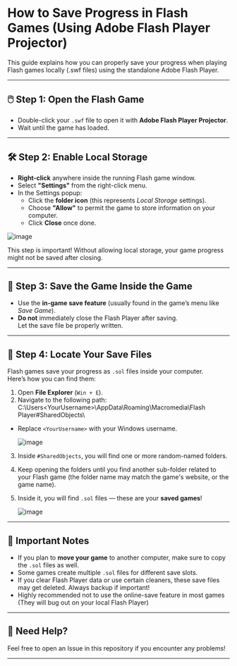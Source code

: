 # How to Save Progress in Flash Games (Using Adobe Flash Player Projector)

This guide explains how you can properly save your progress when playing Flash games locally (.swf files) using the standalone Adobe Flash Player.

---

## 🖱️ Step 1: Open the Flash Game

- Double-click your `.swf` file to open it with **Adobe Flash Player Projector**.
- Wait until the game has loaded.

---

## 🛠️ Step 2: Enable Local Storage

- **Right-click** anywhere inside the running Flash game window.
- Select **"Settings"** from the right-click menu.
- In the Settings popup:
  - Click the **folder icon** (this represents *Local Storage* settings).
  - Choose **"Allow"** to permit the game to store information on your computer.
  - Click **Close** once done.
    
![image](https://github.com/user-attachments/assets/0bcce3d5-494e-4b6a-8505-ea2cbdceff38)

This step is important! Without allowing local storage, your game progress might not be saved after closing.

---

## 💾 Step 3: Save the Game Inside the Game

- Use the **in-game save feature** (usually found in the game’s menu like *Save Game*).
- **Do not** immediately close the Flash Player after saving.  
  Let the save file be properly written.

---

## 📂 Step 4: Locate Your Save Files

Flash games save your progress as `.sol` files inside your computer.  
Here’s how you can find them:

1. Open **File Explorer** (`Win + E`).
2. Navigate to the following path:
   C:\Users\<YourUsername>\AppData\Roaming\Macromedia\Flash Player\#SharedObjects\
- Replace `<YourUsername>` with your Windows username.
  
  ![image](https://github.com/user-attachments/assets/ce965fe6-6607-48b6-8cac-d0cb567200ff)

3. Inside `#SharedObjects`, you will find one or more random-named folders.
4. Keep opening the folders until you find another sub-folder related to your Flash game (the folder name may match the game's website, or the game name).
5. Inside it, you will find `.sol` files — these are your **saved games**!
   
   ![image](https://github.com/user-attachments/assets/a1ace1f0-1f18-41da-a17b-94394b5f91ae)

  

---

## 📌 Important Notes

- If you plan to **move your game** to another computer, make sure to copy the `.sol` files as well.
- Some games create multiple `.sol` files for different save slots.
- If you clear Flash Player data or use certain cleaners, these save files may get deleted. Always backup if important!
- Highly recommended not to use the online-save feature in most games (They will bug out on your local Flash Player)

---

## 📣 Need Help?

Feel free to open an Issue in this repository if you encounter any problems!

---

